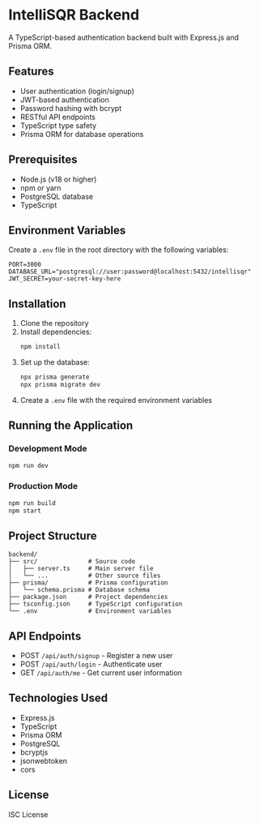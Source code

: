 # IntelliSQR Backend

A TypeScript-based authentication backend built with Express.js and Prisma ORM.

## Features

- User authentication (login/signup)
- JWT-based authentication
- Password hashing with bcrypt
- RESTful API endpoints
- TypeScript type safety
- Prisma ORM for database operations

## Prerequisites

- Node.js (v18 or higher)
- npm or yarn
- PostgreSQL database
- TypeScript

## Environment Variables

Create a `.env` file in the root directory with the following variables:

```env
PORT=3000
DATABASE_URL="postgresql://user:password@localhost:5432/intellisqr"
JWT_SECRET=your-secret-key-here
```

## Installation

1. Clone the repository
2. Install dependencies:
   ```bash
   npm install
   ```
3. Set up the database:
   ```bash
   npx prisma generate
   npx prisma migrate dev
   ```
4. Create a `.env` file with the required environment variables

## Running the Application

### Development Mode

```bash
npm run dev
```

### Production Mode

```bash
npm run build
npm start
```

## Project Structure

```
backend/
├── src/              # Source code
│   ├── server.ts     # Main server file
│   └── ...           # Other source files
├── prisma/           # Prisma configuration
│   └── schema.prisma # Database schema
├── package.json      # Project dependencies
├── tsconfig.json     # TypeScript configuration
└── .env              # Environment variables
```

## API Endpoints

- POST `/api/auth/signup` - Register a new user
- POST `/api/auth/login` - Authenticate user
- GET `/api/auth/me` - Get current user information

## Technologies Used

- Express.js
- TypeScript
- Prisma ORM
- PostgreSQL
- bcryptjs
- jsonwebtoken
- cors

## License

ISC License